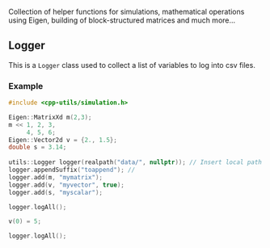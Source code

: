 Collection of helper functions for simulations, mathematical operations using Eigen, building of block-structured matrices and much more...

## Logger
This is a `Logger` class used to collect a list of variables to log into csv files.
### Example
```cpp
#include <cpp-utils/simulation.h>

Eigen::MatrixXd m(2,3);
m << 1, 2, 3,
     4, 5, 6;
Eigen::Vector2d v = {2., 1.5};
double s = 3.14;
     
utils::Logger logger(realpath("data/", nullptr)); // Insert local path where to create files (must have been created prior to this)
logger.appendSuffix("toappend"); //
logger.add(m, "mymatrix");
logger.add(v, "myvector", true);
logger.add(s, "myscalar");

logger.logAll();

v(0) = 5;

logger.logAll();
```
